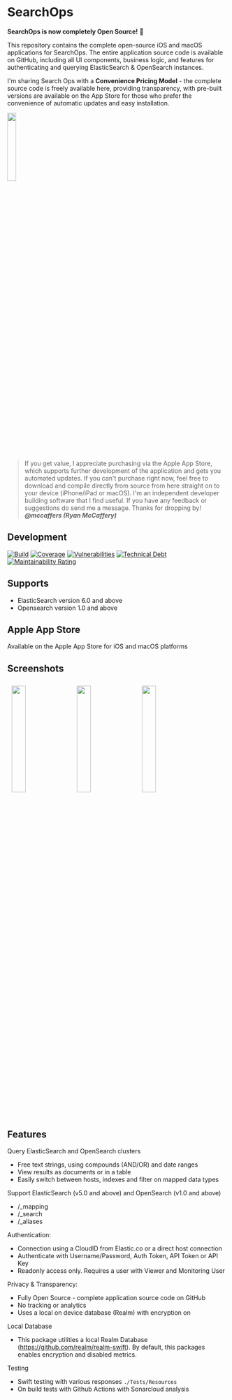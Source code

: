 # SearchOps

**SearchOps is now completely Open Source!** 🎉

This repository contains the complete open-source iOS and macOS applications for SearchOps. The entire application source code is available on GitHub, including all UI components, business logic, and features for authenticating and querying ElasticSearch & OpenSearch instances.

I'm sharing Search Ops with a **Convenience Pricing Model** - the complete source code is freely available here, providing transparency, with pre-built versions are available on the App Store for those who prefer the convenience of automatic updates and easy installation. 

<a href="https://apps.apple.com/us/app/search-ops/id6453696339?platform=iphone"><img width=20% src="./AppStore.svg"></a>

> If you get value, I appreciate purchasing via the Apple App Store, which supports further development of the application and gets you automated updates. If you can't purchase right now, feel free to download and compile directly from source from here straight on to your device (iPhone/iPad or macOS). I'm an independent developer building software that I find useful. If you have any feedback or suggestions do send me a message. Thanks for dropping by! <br/> ***@mccaffers (Ryan McCaffery)***

## Development

[![Build](https://github.com/mccaffers/SearchOps/actions/workflows/swift.yml/badge.svg)](https://github.com/mccaffers/SearchOps/actions/workflows/swift.yml) [![Coverage](https://sonarcloud.io/api/project_badges/measure?project=mccaffers_SearchOps&metric=coverage)](https://sonarcloud.io/summary/new_code?id=mccaffers_SearchOps) [![Vulnerabilities](https://sonarcloud.io/api/project_badges/measure?project=mccaffers_SearchOps&metric=vulnerabilities)](https://sonarcloud.io/summary/new_code?id=mccaffers_SearchOps) [![Technical Debt](https://sonarcloud.io/api/project_badges/measure?project=mccaffers_SearchOps&metric=sqale_index)](https://sonarcloud.io/summary/new_code?id=mccaffers_SearchOps) [![Maintainability Rating](https://sonarcloud.io/api/project_badges/measure?project=mccaffers_SearchOps&metric=sqale_rating)](https://sonarcloud.io/summary/new_code?id=mccaffers_SearchOps)

## Supports

- ElasticSearch version 6.0 and above
- Opensearch version 1.0 and above

## Apple App Store

Available on the Apple App Store for iOS and macOS platforms


## Screenshots

<img align="left" width=25% src="./Screenshots/listview.png" style="padding:10px">
<img align="left" width=25% src="./Screenshots/tableview.png" style="padding:10px">
<img align="left" width=25% src="./Screenshots/document.png" style="padding:10px">

<br clear="left"/>

## Features

Query ElasticSearch and OpenSearch clusters
* Free text strings, using compounds (AND/OR) and date ranges 
* View results as documents or in a table
* Easily switch between hosts, indexes and filter on mapped data types

Support ElasticSearch (v5.0 and above) and OpenSearch (v1.0 and above)
* /_mapping
* /_search
* /_aliases

Authentication:
* Connection using a CloudID from Elastic.co or a direct host connection
* Authenticate with Username/Password, Auth Token, API Token or API Key
* Readonly access only. Requires a user with Viewer and Monitoring User

Privacy & Transparency:
* Fully Open Source - complete application source code on GitHub
* No tracking or analytics
* Uses a local on device database (Realm) with encryption on

Local Database
* This package utilities a local Realm Database (https://github.com/realm/realm-swift). By default, this packages enables encryption and disabled metrics.

Testing
* Swift testing with various responses `./Tests/Resources`
* On build tests with Github Actions with Sonarcloud analysis
